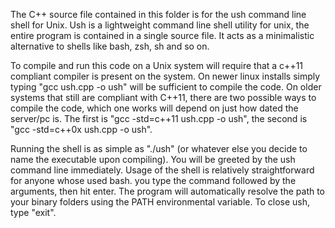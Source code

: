 The C++ source file contained in this folder is for the ush command line shell for Unix.
Ush is a lightweight command line shell utility for unix, the entire
program is contained in a single source file. It acts as a minimalistic alternative
to shells like bash, zsh, sh and so on.

To compile and run this code on a Unix system will require that a c++11 compliant compiler is present on the system.
On newer linux installs simply typing "gcc ush.cpp -o ush" will be sufficient to compile the code. On older systems
that still are compliant with C++11, there are two possible ways to compile the code, which one works will depend on just
how dated the server/pc is. The first is "gcc -std=c++11 ush.cpp -o ush", the second is "gcc -std=c++0x ush.cpp -o ush".

Running the shell is as simple as "./ush" (or whatever else you decide to name the executable upon compiling). You will
be greeted by the ush command line immediately. Usage of the shell is relatively straightforward for anyone whose used bash.
you type the command followed by the arguments, then hit enter. The program will automatically resolve the path to your binary folders
using the PATH environmental variable. To close ush, type "exit".